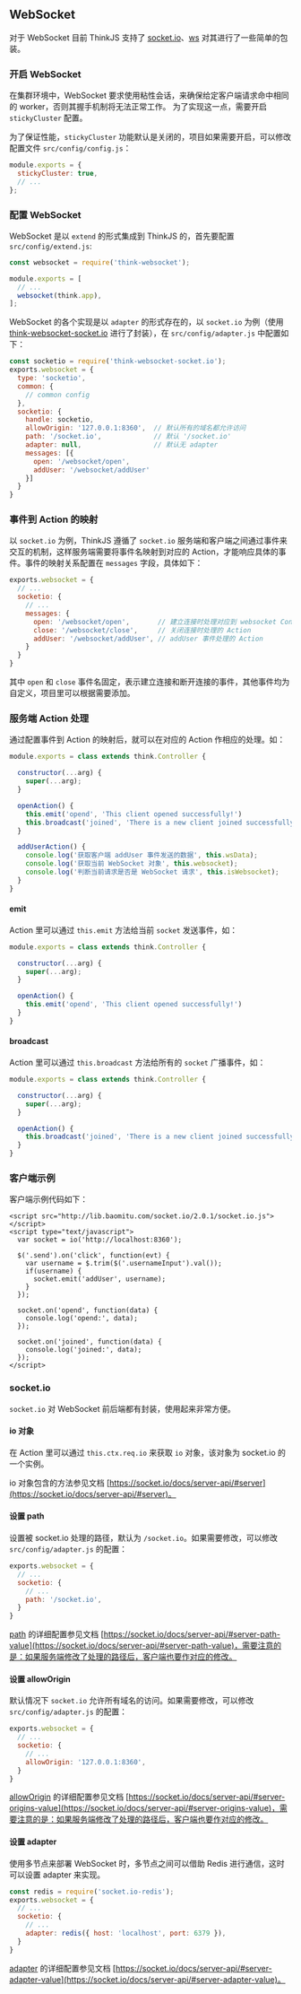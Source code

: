 ## WebSocket

对于 WebSocket 目前 ThinkJS 支持了 [socket.io](https://github.com/thinkjs/think-websocket-socket.io)、[ws](https://github.com/thinkjs/think-websocket-ws) 对其进行了一些简单的包装。

### 开启 WebSocket

在集群环境中，WebSocket 要求使用粘性会话，来确保给定客户端请求命中相同的 worker，否则其握手机制将无法正常工作。 为了实现这一点，需要开启 `stickyCluster` 配置。

为了保证性能，`stickyCluster` 功能默认是关闭的，项目如果需要开启，可以修改配置文件 `src/config/config.js`：

```js
module.exports = {
  stickyCluster: true,
  // ...
};
```

### 配置 WebSocket

WebSocket 是以 `extend` 的形式集成到 ThinkJS 的，首先要配置 `src/config/extend.js`:

```js
const websocket = require('think-websocket');

module.exports = [
  // ...
  websocket(think.app),
];
```

WebSocket 的各个实现是以 `adapter` 的形式存在的，以 `socket.io` 为例（使用 [think-websocket-socket.io](https://github.com/thinkjs/think-websocket-socket.io) 进行了封装），在 `src/config/adapter.js` 中配置如下：

```js
const socketio = require('think-websocket-socket.io');
exports.websocket = {
  type: 'socketio',
  common: {
    // common config
  },
  socketio: {
    handle: socketio,
    allowOrigin: '127.0.0.1:8360',  // 默认所有的域名都允许访问
    path: '/socket.io',             // 默认 '/socket.io'
    adapter: null,                  // 默认无 adapter
    messages: [{
      open: '/websocket/open',
      addUser: '/websocket/addUser'
    }]
  }
}
```

### 事件到 Action 的映射

以 `socket.io` 为例，ThinkJS 遵循了 `socket.io` 服务端和客户端之间通过事件来交互的机制，这样服务端需要将事件名映射到对应的 Action，才能响应具体的事件。事件的映射关系配置在 `messages` 字段，具体如下：

```js
exports.websocket = {
  // ...
  socketio: {
    // ...
    messages: {
      open: '/websocket/open',       // 建立连接时处理对应到 websocket Controller 下的 open Action
      close: '/websocket/close',     // 关闭连接时处理的 Action
      addUser: '/websocket/addUser', // addUser 事件处理的 Action
    }
  }
}
```

其中 `open` 和 `close` 事件名固定，表示建立连接和断开连接的事件，其他事件均为自定义，项目里可以根据需要添加。

### 服务端 Action 处理

通过配置事件到 Action 的映射后，就可以在对应的 Action 作相应的处理。如：

```js
module.exports = class extends think.Controller {

  constructor(...arg) {
    super(...arg);
  }

  openAction() {
    this.emit('opend', 'This client opened successfully!')
    this.broadcast('joined', 'There is a new client joined successfully!')
  }

  addUserAction() {
    console.log('获取客户端 addUser 事件发送的数据', this.wsData);
    console.log('获取当前 WebSocket 对象', this.websocket);
    console.log('判断当前请求是否是 WebSocket 请求', this.isWebsocket);
  }
}
```

#### emit

Action 里可以通过 `this.emit` 方法给当前 `socket` 发送事件，如：

```js
module.exports = class extends think.Controller {

  constructor(...arg) {
    super(...arg);
  }

  openAction() {
    this.emit('opend', 'This client opened successfully!')
  }
}
```

#### broadcast

Action 里可以通过 `this.broadcast` 方法给所有的 `socket` 广播事件，如：

```js
module.exports = class extends think.Controller {

  constructor(...arg) {
    super(...arg);
  }

  openAction() {
    this.broadcast('joined', 'There is a new client joined successfully!')
  }
}
```

### 客户端示例

客户端示例代码如下：

```
<script src="http://lib.baomitu.com/socket.io/2.0.1/socket.io.js"></script>
<script type="text/javascript">
  var socket = io('http://localhost:8360');

  $('.send').on('click', function(evt) {
    var username = $.trim($('.usernameInput').val());
    if(username) {
      socket.emit('addUser', username);
    }
  });

  socket.on('opend', function(data) {
    console.log('opend:', data);
  });

  socket.on('joined', function(data) {
    console.log('joined:', data);
  });
</script>
```


### socket.io

`socket.io` 对 WebSocket 前后端都有封装，使用起来非常方便。

#### io 对象

在 Action 里可以通过 `this.ctx.req.io` 来获取 `io` 对象，该对象为 socket.io 的一个实例。

io 对象包含的方法参见文档 [https://socket.io/docs/server-api/#server](https://socket.io/docs/server-api/#server)。

#### 设置 path

设置被 socket.io 处理的路径，默认为 `/socket.io`。如果需要修改，可以修改 `src/config/adapter.js` 的配置：

```js
exports.websocket = {
  // ...
  socketio: {
    // ...
    path: '/socket.io',
  }
}
```

[path](https://socket.io/docs/server-api/#server-path-value) 的详细配置参见文档 [https://socket.io/docs/server-api/#server-path-value](https://socket.io/docs/server-api/#server-path-value)，需要注意的是：如果服务端修改了处理的路径后，客户端也要作对应的修改。

#### 设置 allowOrigin

默认情况下 `socket.io` 允许所有域名的访问。如果需要修改，可以修改 `src/config/adapter.js` 的配置：

```js
exports.websocket = {
  // ...
  socketio: {
    // ...
    allowOrigin: '127.0.0.1:8360',
  }
}
```

[allowOrigin](https://socket.io/docs/server-api/#server-origins-value) 的详细配置参见文档 [https://socket.io/docs/server-api/#server-origins-value](https://socket.io/docs/server-api/#server-origins-value)，需要注意的是：如果服务端修改了处理的路径后，客户端也要作对应的修改。

#### 设置 adapter

使用多节点来部署 WebSocket 时，多节点之间可以借助 Redis 进行通信，这时可以设置 adapter 来实现。

```js
const redis = require('socket.io-redis');
exports.websocket = {
  // ...
  socketio: {
    // ...
    adapter: redis({ host: 'localhost', port: 6379 }),
  }
}
```
[adapter](https://socket.io/docs/server-api/#server-adapter-value) 的详细配置参见文档 [https://socket.io/docs/server-api/#server-adapter-value](https://socket.io/docs/server-api/#server-adapter-value)。
